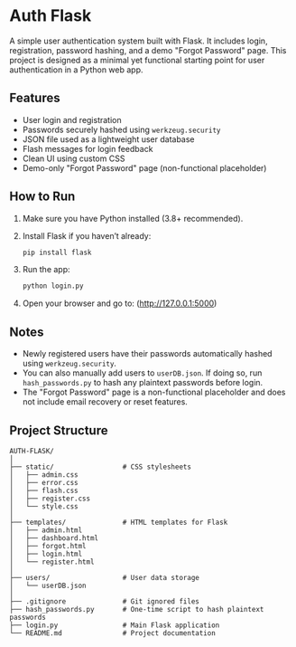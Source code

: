 # Auth Flask

A simple user authentication system built with Flask. It includes login, registration, password hashing, and a demo "Forgot Password" page. This project is designed as a minimal yet functional starting point for user authentication in a Python web app.

## Features

* User login and registration
* Passwords securely hashed using `werkzeug.security`
* JSON file used as a lightweight user database
* Flash messages for login feedback
* Clean UI using custom CSS
* Demo-only "Forgot Password" page (non-functional placeholder)

## How to Run

1. Make sure you have Python installed (3.8+ recommended).
2. Install Flask if you haven’t already:

   ```bash
   pip install flask
   ```
3. Run the app:

   ```bash
   python login.py
   ```
4. Open your browser and go to:
   (http://127.0.0.1:5000)

## Notes

* Newly registered users have their passwords automatically hashed using `werkzeug.security`.
* You can also manually add users to `userDB.json`. If doing so, run `hash_passwords.py` to hash any plaintext passwords before login.
* The "Forgot Password" page is a non-functional placeholder and does not include email recovery or reset features.

## Project Structure

```
AUTH-FLASK/
│
├── static/                 # CSS stylesheets
│   ├── admin.css
│   ├── error.css
│   ├── flash.css
│   ├── register.css
│   └── style.css
│
├── templates/              # HTML templates for Flask
│   ├── admin.html
│   ├── dashboard.html
│   ├── forgot.html
│   ├── login.html
│   └── register.html
│
├── users/                  # User data storage
│   └── userDB.json
│
├── .gitignore              # Git ignored files
├── hash_passwords.py       # One-time script to hash plaintext passwords
├── login.py                # Main Flask application
└── README.md               # Project documentation
```